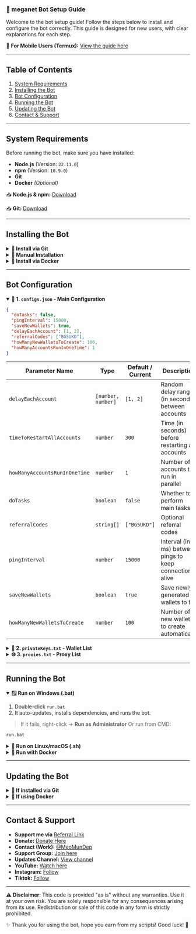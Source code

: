 ### 🚀 meganet Bot Setup Guide

Welcome to the bot setup guide! Follow the steps below to install and configure the bot correctly. This guide is designed for new users, with clear explanations for each step.

📱 **For Mobile Users (Termux):** [View the guide here](https://github.com/MeoMunDep/Guides-for-using-my-script-on-termux)

---

## Table of Contents

1. [System Requirements](#system-requirements)
2. [Installing the Bot](#installing-the-bot)
3. [Bot Configuration](#bot-configuration)
4. [Running the Bot](#running-the-bot)
5. [Updating the Bot](#updating-the-bot)
6. [Contact & Support](#contact--support)

---

## System Requirements

Before running the bot, make sure you have installed:

- **Node.js** (Version: `22.11.0`)
- **npm** (Version: `10.9.0`)
- **Git**
- **Docker** _(Optional)_

📥 **Node.js & npm:** [Download](https://t.me/KeoAirDropFreeNe/257/1462)

📥 **Git:** [Download](https://t.me/KeoAirDropFreeNe/257/60831)

---

## Installing the Bot

<details>
<summary><strong>🔧 Install via Git</strong></summary>

```bash
git clone https://github.com/MeoMunDep/meganet.git
cd meganet
npm install --no-audit --no-fund --prefer-offline --force user-agents axios meo-forkcy-colors meo-forkcy-utils meo-forkcy-proxy meo-forkcy-logger ethers web3 ws
```

</details>

<details>
<summary><strong>🧰 Manual Installation</strong></summary>

1. Download and extract the bot manually.
2. Run the same `npm install` command as above.

</details>

<details>
<summary><strong>🐳 Install via Docker</strong></summary>

```bash
docker build -t meganet-image .
docker run -d --name meganet-container -v $(pwd)/logs:/app/logs meganet-image
```

> 💡 On **Windows CMD**, use `%cd%` instead of `$(pwd)`

</details>

---

## Bot Configuration

<details open>
<summary><strong>📜 1. <code>configs.json</code> - Main Configuration</strong></summary>

```json
{
  "doTasks": false,
  "pingInterval": 15000,
  "saveNewWallets": true,
  "delayEachAccount": [1, 2],
  "referralCodes": ["BG5UKD"],
  "howManyNewWalletsToCreate": 100,
  "howManyAccountsRunInOneTime": 1
}
```

| **Parameter Name**            | **Type**           | **Default / Current** | **Description**                                         |
| ----------------------------- | ------------------ | --------------------- | ------------------------------------------------------- |
| `delayEachAccount`            | `[number, number]` | `[1, 2]`              | Random delay range (in seconds) between accounts        |
| `timeToRestartAllAccounts`    | `number`           | `300`                 | Time (in seconds) before restarting all accounts        |
| `howManyAccountsRunInOneTime` | `number`           | `1`                   | Number of accounts to run in parallel                   |
| `doTasks`                     | `boolean`          | `false`               | Whether to perform main tasks                           |
| `referralCodes`               | `string[]`         | `["BG5UKD"]`          | Optional referral codes                                 |
| `pingInterval`                | `number`           | `15000`               | Interval (in ms) between pings to keep connection alive |
| `saveNewWallets`              | `boolean`          | `true`                | Save newly generated wallets to file                    |
| `howManyNewWalletsToCreate`   | `number`           | `100`                 | Number of new wallets to create automatically           |

</details>

<details>
<summary><strong>💼 2. <code>privateKeys.txt</code> - Wallet List</strong></summary>

📥 [Generate wallets here](https://github.com/MeoMunDep/Automatic-Ultimate-Create-Wallets-for-Airdrop)

```txt
0xabc123...
0xdef456...
...
```

</details>

<details>
<summary><strong>🌐 3. <code>proxies.txt</code> - Proxy List</strong></summary>

📥 [Free proxy from Webshare](https://www.webshare.io/?referral_code=4l5kb3glsce7)

```txt
host:port
http://host:port
socks5://user:pass@host:port
...
```

</details>

---

## Running the Bot

<details open>
<summary><strong>🪟 Run on Windows (.bat)</strong></summary>

1. Double-click `run.bat`
2. It auto-updates, installs dependencies, and runs the bot.

> If it fails, right-click → **Run as Administrator**
> Or run from CMD:

```cmd
run.bat
```

</details>

<details>
<summary><strong>🐧 Run on Linux/macOS (.sh)</strong></summary>

```bash
chmod +x run.sh
./run.sh
```

</details>

<details>
<summary><strong>🐳 Run with Docker</strong></summary>

```bash
docker stop meganet-container 2>/dev/null && docker rm meganet-container 2>/dev/null
docker build -t meganet-image .
docker run -d --name meganet-container -v $(pwd)/logs:/app/logs meganet-image
```

> Later restart:

```bash
docker start meganet-container
```

</details>

---

## Updating the Bot

<details>
<summary><strong>🔄 If installed via Git</strong></summary>

```bash
cd meganet
git pull origin main
npm install
```

</details>

<details>
<summary><strong>🐳 If using Docker</strong></summary>

```bash
docker stop meganet-container
docker rm meganet-container
docker build -t meganet-image .
docker run -d --name meganet-container meganet-image
```

</details>

---

## Contact & Support

- **Support me via** [Referral Link](https://meganet.app/login?refcode=BG5UKD)
- **Donate:** [Donate Here](https://t.me/KeoAirDropFreeNe/312/27801)
- **Contact (Work):** [@MeoMunDep](https://t.me/MeoMunDep)
- **Support Group:** [Join here](https://t.me/KeoAirDropFreeNe)
- **Updates Channel:** [View channel](https://t.me/KeoAirDropFreeNee)
- **YouTube:** [Watch here](https://www.youtube.com/@keoairdropfreene)
- **Instagram:** [Follow](https://www.instagram.com/meomundep)
- **Tiktok:** [Follow](https://www.tiktok.com/@meomundep)

---

⚠️ **Disclaimer**: This code is provided "as is" without any warranties. Use it at your own risk. You are solely responsible for any consequences arising from its use. Redistribution or sale of this code in any form is strictly prohibited.

✨ Thank you for using the bot, hope you earn from my scripts! Good luck! 🚀
